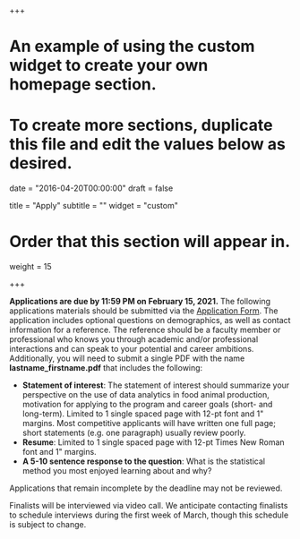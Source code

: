 +++
# An example of using the custom widget to create your own homepage section.
# To create more sections, duplicate this file and edit the values below as desired.

date = "2016-04-20T00:00:00"
draft = false

title = "Apply"
subtitle = ""
widget = "custom"

# Order that this section will appear in.
weight = 15

+++

**Applications are due by 11:59 PM on February 15, 2021.** The following applications materials should be submitted via the [Application Form](https://forms.gle/61y4FRgjF1NMtfhC7). The application includes optional questions on demographics, as well as contact information for a reference. The reference should be a faculty member or professional who knows you through academic and/or professional interactions and can speak to your potential and career ambitions. Additionally, you will need to submit a single PDF with the name **lastname_firstname.pdf** that includes the following:  

* **Statement of interest**: The statement of interest should summarize your perspective on the use of data analytics in food animal production, motivation for applying to the program and career goals (short- and long-term). Limited to 1 single spaced page with 12-pt font and 1" margins. Most competitive applicants will have written one full page; short statements (e.g. one paragraph) usually review poorly.  
* **Resume**: Limited to 1 single spaced page with 12-pt Times New Roman font and 1" margins.
* **A 5-10 sentence response to the question**: What is the statistical method you most enjoyed learning about and why?   

Applications that remain incomplete by the deadline may not be reviewed.  

Finalists will be interviewed via video call. We anticipate contacting finalists to schedule interviews during the first week of March, though this schedule is subject to change.  